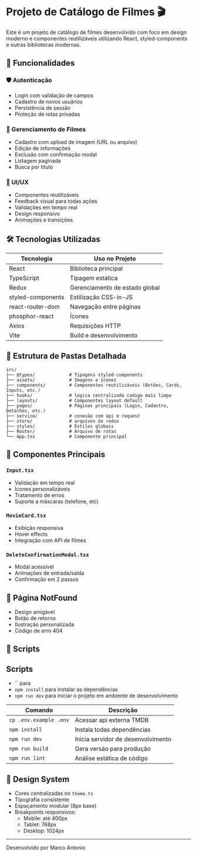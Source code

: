 # Projeto de Catálogo de Filmes 🎬

Este é um projeto de catálogo de filmes desenvolvido com foco em design moderno e componentes reutilizáveis utilizando React, styled-components e outras bibliotecas modernas.

## 🚀 Funcionalidades

### 🛡️ Autenticação
- Login com validação de campos
- Cadastro de novos usuários
- Persistência de sessão
- Proteção de rotas privadas

### 🎥 Gerenciamento de Filmes
- Cadastro com upload de imagem (URL ou arquivo)
- Edição de informações
- Exclusão com confirmação modal
- Listagem paginada
- Busca por título

### 🎨 UI/UX
- Componentes reutilizáveis
- Feedback visual para todas ações
- Validações em tempo real
- Design responsivo
- Animações e transições

## 🛠️ Tecnologias Utilizadas

| Tecnologia          | Uso no Projeto                          |
|---------------------|-----------------------------------------|
| React               | Biblioteca principal                    |
| TypeScript          | Tipagem estática                        |
| Redux               | Gerenciamento de estado global          |
| styled-components   | Estilização CSS-in-JS                   |
| react-router-dom    | Navegação entre páginas                 |
| phosphor-react      | Ícones                                  |
| Axios               | Requisições HTTP                        |
| Vite                | Build e desenvolvimento                 |

## 📂 Estrutura de Pastas Detalhada
```
src/
├── @types/             # Tipagens styled-components
├── assets/             # Imagens e ícones
├── components/         # Componentes reutilizáveis (Botões, Cards, Inputs, etc.)
├── hooks/              # logica centralizada codigo mais limpo
├── layouts/            # Componentes layout default
├── pages/              # Páginas principais (Login, Cadastro, Detalhes, etc.)
├── service/            # conexão com api e request
├── store/              # arquivos do redux
├── styles/             # Estilos globais
├── Router/             # Arquivo de rotas
└── App.tsx             # Componente principal
```

## 🧩 Componentes Principais

### `Input.tsx`
- Validação em tempo real
- Ícones personalizáveis
- Tratamento de erros
- Suporte a máscaras (telefone, etc)

### `MovieCard.tsx`
- Exibição responsiva
- Hover effects
- Integração com API de filmes

### `DeleteConfirmationModal.tsx`
- Modal acessível
- Animações de entrada/saída
- Confirmação em 2 passos

## 🚧 Página NotFound
- Design amigável
- Botão de retorno
- Ilustração personalizada
- Código de erro 404

## 🔧 Scripts
## Scripts

- `` para
- `npm install` para instalar as dependências
- `npm run dev` para iniciar o projeto em ambiente de desenvolvimento


| Comando                 | Descrição                          |
|-------------------------|------------------------------------|
| `cp .env.example .env`  | Acessar api externa TMDB           |
| `npm install`           | Instala todas dependências         |
| `npm run dev`           | Inicia servidor de desenvolvimento |
| `npm run build`         | Gera versão para produção          |
| `npm run lint`          | Análise estática de código         |

## 🌈 Design System
- Cores centralizadas no `theme.ts`
- Tipografia consistente
- Espaçamento modular (8px base)
- Breakpoints responsivos:
    - Mobile: até 400px
    - Tablet: 768px
    - Desktop: 1024px

---

Desenvolvido por Marco Antonio